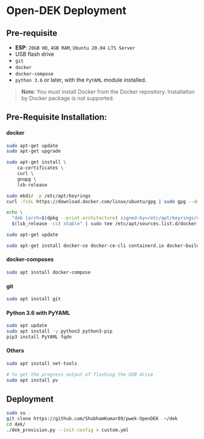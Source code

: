 # Open-DEK Deployment

## Pre-requisite

 - **ESP**: `20GB HD`, `4GB RAM`, `Ubuntu 20.04 LTS Server`
 - USB flash drive
 - `git`
 - `docker`
 - `docker-compose`
 - `python 3.6` or later, with the `PyYAML` module installed.

> **Note**:
> You must install Docker from the Docker repository. Installation by Docker package is not supported.

## Pre-Requisite Installation:

#### docker

```bash
sudo apt-get update
sudo apt-get upgrade

sudo apt-get install \
    ca-certificates \
    curl \
    gnupg \
    lsb-release

sudo mkdir -p /etc/apt/keyrings
curl -fsSL https://download.docker.com/linux/ubuntu/gpg | sudo gpg --dearmor -o /etc/apt/keyrings/docker.gpg

echo \
  "deb [arch=$(dpkg --print-architecture) signed-by=/etc/apt/keyrings/docker.gpg] https://download.docker.com/linux/ubuntu \
  $(lsb_release -cs) stable" | sudo tee /etc/apt/sources.list.d/docker.list > /dev/null

sudo apt-get update

sudo apt-get install docker-ce docker-ce-cli containerd.io docker-buildx-plugin docker-compose-plugin
```

#### docker-composes

```bash
sudo apt install docker-compose
```

#### git

```bash
sudo apt install git
```

#### Python 3.6 with PyYAML

```bash
sudo apt update
sudo apt install -y python3 python3-pip
pip3 install PyYAML fqdn
```

#### Others

```bash
sudo apt install net-tools

# to get the progress output of flashing the USB drive
sudo apt install pv 
```

## Deployment

```bash
sudo su -
git clone https://github.com/ShubhamKumar89/pwek-OpenDEK  ~/dek
cd dek/
./dek_provision.py --init-config > custom.yml


```
